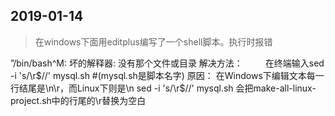## 2019-01-14
>在windows下面用editplus编写了一个shell脚本。执行时报错

”/bin/bash^M: 坏的解释器: 没有那个文件或目录
解决方法： 　　
在终端输入sed -i 's/\r$//' mysql.sh     #(mysql.sh是脚本名字)
原因：
在Windows下编辑文本每一行结尾是\n\r，而Linux下则是\n
sed -i 's/\r$//' mysql.sh 会把make-all-linux-project.sh中的行尾的\r替换为空白